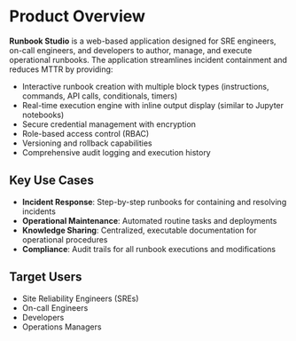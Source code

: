 # Product Overview

**Runbook Studio** is a web-based application designed for SRE engineers, on-call engineers, and developers to author, manage, and execute operational runbooks. The application streamlines incident containment and reduces MTTR by providing:

- Interactive runbook creation with multiple block types (instructions, commands, API calls, conditionals, timers)
- Real-time execution engine with inline output display (similar to Jupyter notebooks)
- Secure credential management with encryption
- Role-based access control (RBAC)
- Versioning and rollback capabilities
- Comprehensive audit logging and execution history

## Key Use Cases

- **Incident Response**: Step-by-step runbooks for containing and resolving incidents
- **Operational Maintenance**: Automated routine tasks and deployments
- **Knowledge Sharing**: Centralized, executable documentation for operational procedures
- **Compliance**: Audit trails for all runbook executions and modifications

## Target Users

- Site Reliability Engineers (SREs)
- On-call Engineers
- Developers
- Operations Managers
